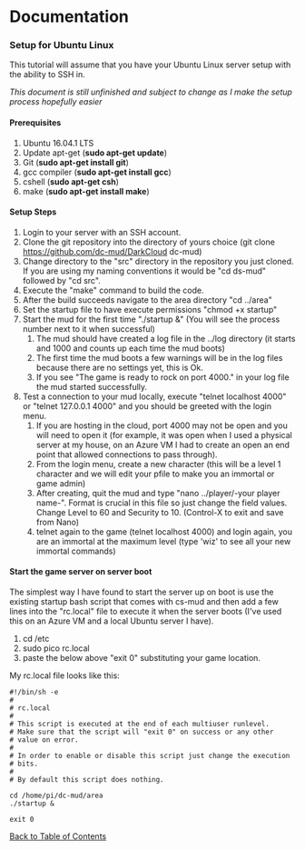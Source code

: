 # Documentation

### Setup for Ubuntu Linux

This tutorial will assume that you have your Ubuntu Linux server setup with the ability to SSH in.

*This document is still unfinished and subject to change as I make the setup process hopefully easier*

#### Prerequisites

1. Ubuntu 16.04.1 LTS 
2. Update apt-get (**sudo apt-get update**)
3. Git (**sudo apt-get install git**)
4. gcc compiler (**sudo apt-get install gcc**)
5. cshell (**sudo apt-get csh**)
6. make (**sudo apt-get install make**)

#### Setup Steps

1. Login to your server with an SSH account.
1. Clone the git repository into the directory of yours choice (git clone https://github.com/dc-mud/DarkCloud dc-mud)
1. Change directory to the "src" directory in the repository you just cloned.  If you are using my naming conventions it would be "cd ds-mud" followed by "cd src".
1. Execute the "make" command to build the code.
1. After the build succeeds navigate to the area directory "cd ../area"
1. Set the startup file to have execute permissions "chmod +x startup"
1. Start the mud for the first time "./startup &" (You will see the process number next to it when successful)
    1. The mud should have created a log file in the ../log directory (it starts and 1000 and counts up each time the mud boots)
    2. The first time the mud boots a few warnings will be in the log files because there are no settings yet, this is Ok.
    3. If you see "The game is ready to rock on port 4000." in your log file the mud started successfully.
1. Test a connection to your mud locally, execute "telnet localhost 4000" or "telnet 127.0.0.1 4000" and you should be greeted with the login menu.
    1. If you are hosting in the cloud, port 4000 may not be open and you will need to open it (for example, it was open when I used a physical server at my house, on an Azure VM I had to create an open an end point that allowed connections to pass through).
    2. From the login menu, create a new character (this will be a level 1 character and we will edit your pfile to make you an immortal or game admin)
    3. After creating, quit the mud and type "nano ../player/-your player name-".  Format is crucial in this file so just change the field values.  Change Level to 60 and Security to 10.  (Control-X to exit and save from Nano)
    4. telnet again to the game (telnet localhost 4000) and login again, you are an immortal at the maximum level (type 'wiz' to see all your new immortal commands)

#### Start the game server on server boot

The simplest way I have found to start the server up on boot is use the existing startup bash script that comes with cs-mud and 
then add a few lines into the "rc.local" file to execute it when the server boots (I've used this on an Azure VM and a local Ubuntu server
I have).

1. cd /etc
1. sudo pico rc.local
1. paste the below above "exit 0" substituting your game location.

My rc.local file looks like this:

~~~~
#!/bin/sh -e
#
# rc.local
#
# This script is executed at the end of each multiuser runlevel.
# Make sure that the script will "exit 0" on success or any other
# value on error.
#
# In order to enable or disable this script just change the execution
# bits.
#
# By default this script does nothing.

cd /home/pi/dc-mud/area
./startup &

exit 0
~~~~

[Back to Table of Contents](index.md)
